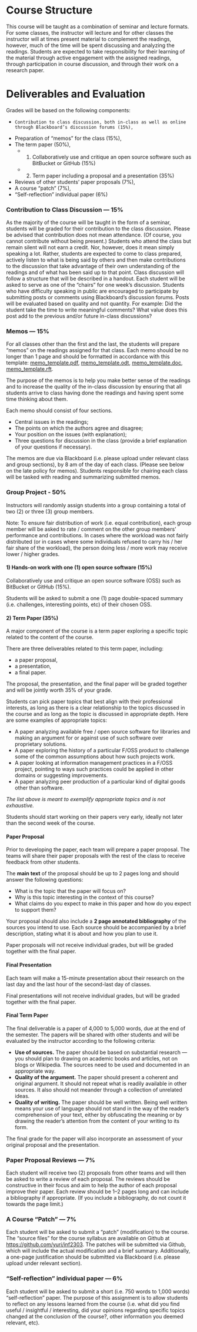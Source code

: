# Course Structure

This course will be taught as a combination of seminar and lecture formats. 
For some classes, the instructor will lecture and for other classes the instructor will at times present material to complement the readings, however, much of the time will be spent discussing and analyzing the readings. Students are expected to take responsibility for their learning of the material through active engagement with the assigned readings, through participation in course discussion, and through their work on a research paper.

# Deliverables and Evaluation

Grades will be based on the following components:

*     Contribution to class discussion, both in-class as well as online through Blackboard’s discussion forums (15%),
*	Preparation of “memos” for the class (15%),
*	The term paper (50%),
       * 1) Collaboratively use and critique an open source software such as BitBucket or GitHub (15%)
       * 2) Term paper including a proposal and a presentation (35%)
*	Reviews of other students’ paper proposals (7%),
*	A course “patch” (7%),
*	“Self-reflection” individual paper (6%)


### Contribution to Class Discussion — 15%

As the majority of the course will be taught in the form of a seminar, students will
  be graded for their contribution to the class discussion.
<span class="important">Please be advised that contribution does not
  mean attendance.</span>
(Of course, you cannot contribute without being present.)
Students who attend the class but remain silent will not earn a
  credit.
Nor, however, does it mean simply speaking a lot.
Rather, students are expected to come to class prepared, actively
  listen to what is being said by others and then make contributions
  to the discussion that take advantage of their own understanding of
  the readings and of what has been said up to that point.
Class discussion will follow a structure that will be described in a
  handout.
Each student will be asked to serve as one of the “chairs” for
  one week’s discussion.
Students who have difficulty speaking in public are encouraged to participate by submitting posts or comments using Blackboard’s discussion forums.  Posts will be evaluated based on quality and not quantity.  For example: Did the student take the time to write meaningful comments?  What value does this post add to the previous and/or future in-class discussions?

### Memos — 15%

For all classes other than the first and the last, the students will
  prepare “memos” on the readings assigned for that class.
Each memo should be no longer than 1 page and should be formatted in
  accordance with this template:
  [memo_template.pdf](handouts/memo_template.pdf),
  [memo_template.odt](handouts/memo_template.odt),
  [memo_template.doc](handouts/memo_template.doc),
  [memo_template.rft](handouts/memo_template.rtf).

The purpose of the memos is to help you make better sense of the
  readings and to increase the quality of the in-class discussion by
  ensuring that all students arrive to class having done the readings
  and having spent some time thinking about them.

Each memo should consist of four sections.

* Central issues in the readings;
* The points on which the authors agree and disagree;
* Your position on the issues (with explanation);
* Three questions for discussion in the class (provide a brief
  explanation of your questions if necessary).
  
The memos are due via Blackboard (i.e. please upload under relevant class and group sections),<span class="important"> by 8 am of the day
  of each class</span>. (Please see below on the late policy for
  memos).
  Students responsible for chairing each class will be tasked with
  reading and summarizing submitted memos.

### Group Project - 50%

Instructors will randomly assign students into a group containing a total of two (2) or three (3) group members.  

Note: To ensure fair distribution of work (i.e. equal contribution), each group member will be asked to rate / comment on the other group members’ performance and contributions.   In cases where the workload was not fairly distributed (or in cases where some individuals refused to carry his / her fair share of the workload), the person doing less / more work may receive lower / higher grades.

#### 1) Hands-on work with one (1) open source software (15%)
Collaboratively use and critique an open source software (OSS) such as BitBucket or GitHub (15%).  

Students will be asked to submit a one (1) page double-spaced summary (i.e. challenges, interesting points, etc) of their chosen OSS.

#### 2) Term Paper (35%)

A major component of the course is a term paper exploring a specific
  topic related to the content of the course.

There are three deliverables related to this term paper, including:

* a paper proposal,
* a presentation,
* a final paper.

The proposal, the presentation, and the final paper will be graded
  <span class="important">together</span> and will be jointly worth
  35% of your grade.

Students can pick paper topics that best align with their professional
  interests, as long as there is a clear relationship to the topics
  discussed in the course and as long as the topic is discussed in
  appropriate depth.
Here are some examples of appropriate topics:

* A paper analyzing available free / open source software for
  libraries and making an argument for or against use of such software
  over proprietary solutions.
* A paper exploring the history of a particular F/OSS product to
  challenge some of the common assumptions about how such projects
  work.
* A paper looking at information management practices in a F/OSS
  project, pointing to ways such practices could be applied in other
  domains or suggesting improvements.
* A paper analyzing peer production of a particular kind of digital
  goods other than software.

<i>The list above is meant to exemplify appropriate topics and is not
  exhaustive.</i>

Students should start working
  on their papers <span class="important">very early</span>, ideally
  not later than the second week of the course.

#### Paper Proposal

Prior to developing the paper, each team will prepare a paper
  proposal.
The teams will share their paper proposals with the rest of the class
  to receive feedback from other students.

The **main text** of the proposal should be up to 2 pages long and
  should answer the following questions:

* What is the topic that the paper will focus on?
* Why is this topic interesting in the context of this course?
* What claims do you expect to make in this paper and how do you
  expect to support them?

Your proposal should also include a **2 page annotated bibliography** of the
  sources you intend to use.
Each source should be accompanied by a brief description, stating what
  it is about and how you plan to use it.

Paper proposals will not receive individual grades, but will be graded
  together with the final paper.


#### Final Presentation

Each team will make a 15-minute presentation about their research on the last day
and the last hour of the second-last day of classes.

Final presentations will not receive individual grades, but will be graded together with the final paper.


#### Final Term Paper

The final deliverable is a paper of 4,000 to 5,000 words, due at the end
  of the semester.
The papers will be shared with other students and will be evaluated by
  the instructor according to the following criteria:

* **Use of sources.** The paper should be based on substantial
  research — you should plan to drawing on academic books and
  articles, not on blogs or Wikipedia. The sources need to be used and
  documented in an appropriate way.
* **Quality of the argument.** The paper should present a coherent and
  original argument.
  It should not repeat what is readily available in other sources.
  It also should not meander through a collection of unrelated ideas.
* **Quality of writing.** The paper should be well written. Being well
  written means your use of language should not stand in the way of
  the reader’s comprehension of your text, either by obfuscating the
  meaning or by drawing the reader’s attention from the content of
  your writing to its form.

The final grade for the paper will also incorporate an assessment of
  your original proposal and the presentation.

### Paper Proposal Reviews — 7%

Each student will receive two (2) proposals from other teams and will
  then be asked to write a review of each proposal.
The reviews should be constructive in their focus and aim to help the
  author of each proposal improve their paper.
Each review should be 1–2 pages long and can include a bibliography if
  appropriate.
(If you include a bibliography, do not count it towards the page
  limit.)

### A Course “Patch” — 7%

Each student will be asked to submit a “patch” (modification) to the
  course.
The “source files” for the course syllabus are available on Github at
  <https://github.com/yuri/inf2303>.
The patches will be submitted via Github, which will include the
  actual modification and a brief summary.
Additionally, a one-page justification should be submitted via Blackboard 
(i.e. please upload under relevant section).

### “Self-reflection” individual paper — 6%

Each student will be asked to submit a short (i.e. 750 words to 1,000 words) “self-reflection” paper.  The purpose of this assignment is to allow students to reflect on any lessons learned from the course (i.e. what did you find useful / insightful / interesting, did your opinions regarding specific topics changed at the conclusion of the course?, other information you deemed relevant, etc).
